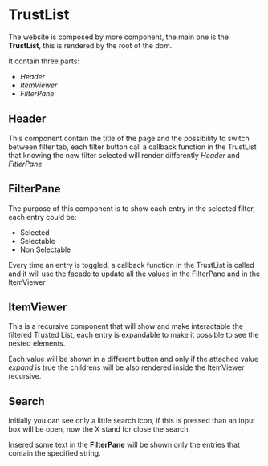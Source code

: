 # TrustList

The website is composed by more component, the main one is the **TrustList**, 
this is rendered by the root of the dom.

It contain three parts:
+ _Header_
+ _ItemViewer_
+ _FilterPane_

## Header

This component contain the title of the page and the possibility to switch between filter tab,
each filter button call a callback function in the TrustList that knowing the new filter 
selected will render differently _Header_ and _FitlerPane_

## FilterPane

The purpose of this component is to show each entry in the selected filter,
each entry could be:
+ Selected
+ Selectable
+ Non Selectable

Every time an entry is toggled, a callback function in the TrustList is called 
and it will use the facade to update all the values in the FilterPane and in the ItemViewer

## ItemViewer

This is a recursive component that will show and make interactable the filtered Trusted List,
each entry is expandable to make it possible to see the nested elements.

Each value will be shown in a different button and only if the attached value _expand_ is true 
the childrens will be also rendered inside the ItemViewer recursive. 

## Search

Initially you can see only a little search icon, if this is pressed than an input box will be open,
now the X stand for close the search.

Insered some text in the **FilterPane** will be shown only the entries that contain the specified string.
